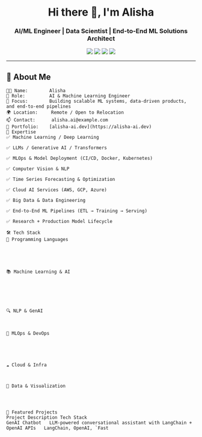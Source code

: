 <!-- README.md -->

<h1 align="center">Hi there 👋, I'm Alisha</h1>
<h3 align="center">AI/ML Engineer | Data Scientist | End-to-End ML Solutions Architect</h3>

<p align="center">
  <img src="https://img.shields.io/badge/AI/ML%20Engineer-Expert-blueviolet" />
  <img src="https://img.shields.io/badge/Data%20Science-End--to--End-green" />
  <img src="https://img.shields.io/badge/Open%20Source-Contributor-orange" />
  <img src="https://img.shields.io/badge/Portfolio-Building-red" />
</p>

---

## 🚀 About Me

```console
👩‍💻 Name:        Alisha
🧠 Role:         AI & Machine Learning Engineer
🎯 Focus:        Building scalable ML systems, data-driven products, and end-to-end pipelines
🌍 Location:     Remote / Open to Relocation
📫 Contact:      alisha.ai@example.com
🔗 Portfolio:    [alisha-ai.dev](https://alisha-ai.dev)
🧠 Expertise
✅ Machine Learning / Deep Learning

✅ LLMs / Generative AI / Transformers

✅ MLOps & Model Deployment (CI/CD, Docker, Kubernetes)

✅ Computer Vision & NLP

✅ Time Series Forecasting & Optimization

✅ Cloud AI Services (AWS, GCP, Azure)

✅ Big Data & Data Engineering

✅ End-to-End ML Pipelines (ETL → Training → Serving)

✅ Research + Production Model Lifecycle

🛠️ Tech Stack
🧾 Programming Languages





📚 Machine Learning & AI






🔍 NLP & GenAI



🧰 MLOps & DevOps





☁️ Cloud & Infra



🧱 Data & Visualization




📁 Featured Projects
Project	Description	Tech Stack
GenAI Chatbot	LLM-powered conversational assistant with LangChain + OpenAI APIs	LangChain, OpenAI, `Fast
